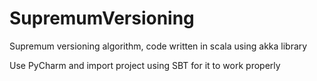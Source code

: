 # SupremumVersioning
Supremum versioning algorithm, code written in scala using akka library

Use PyCharm and import project using SBT for it to work properly
